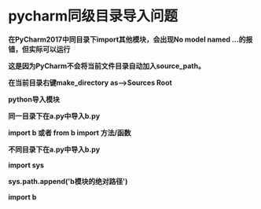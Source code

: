 # pycharm同级目录导入问题
**在PyCharm2017中同目录下import其他模块，会出现No model named ...的报错，但实际可以运行**

**这是因为PyCharm不会将当前文件目录自动加入source_path。**

**在当前目录右键make_directory as-->Sources Root**

**python导入模块**

**同一目录下在a.py中导入b.py**

**import b 或者 from b import 方法/函数**

**不同目录下在a.py中导入b.py**

**import sys**

**sys.path.append('b模块的绝对路径')**

**import b**
